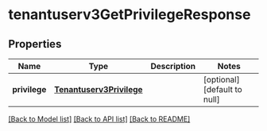 # tenantuserv3GetPrivilegeResponse

## Properties
Name | Type | Description | Notes
------------ | ------------- | ------------- | -------------
**privilege** | [**Tenantuserv3Privilege**](Tenantuserv3Privilege.md) |  | [optional] [default to null]

[[Back to Model list]](../README.md#documentation-for-models) [[Back to API list]](../README.md#documentation-for-api-endpoints) [[Back to README]](../README.md)



